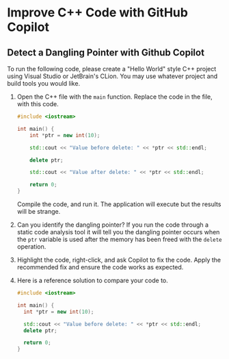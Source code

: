 # Improve C++ Code with GitHub Copilot

## Detect a Dangling Pointer with Github Copilot

To run the following code, please create a "Hello World" style C++ project
using Visual Studio or JetBrain's CLion. You may use whatever project and
build tools you would like.

1. Open the C++ file with the `main` function. Replace the code in the file,
   with this code.

    ```cpp
    #include <iostream>
    
    int main() {
        int *ptr = new int(10);
    
        std::cout << "Value before delete: " << *ptr << std::endl;
    
        delete ptr;
    
        std::cout << "Value after delete: " << *ptr << std::endl; 
    
        return 0;
    }
    ```

    Compile the code, and run it. The application will execute but the 
results will be strange.

2. Can you identify the dangling pointer? If you run the code through a 
static code analysis tool it will tell you the dangling pointer occurs when 
the `ptr` variable is used after the memory has been freed with the `delete` 
operation.

3. Highlight the code, right-click, and ask Copilot to fix the code. Apply 
   the recommended fix and ensure the code works as expected.

4. Here is a reference solution to compare your code to.

    ```cpp
    #include <iostream>
    
    int main() {
      int *ptr = new int(10);
    
      std::cout << "Value before delete: " << *ptr << std::endl;
      delete ptr;
    
      return 0;
    }
    ```